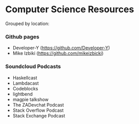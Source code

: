 # Computer Science Resources

Grouped by location:

### Github pages
* Developer-Y (https://github.com/Developer-Y)
* Mike Izbiki (https://github.com/mikeizbicki)

### Soundcloud Podcasts
* Haskellcast
* Lambdacast
* Codeblocks
* lightbend
* magpie talkshow
* The ZADevchat Podcast
* Stack Overflow Podcast
* Stack Exchange Podcast
